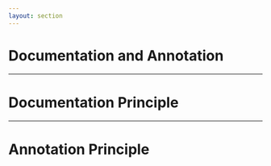 ```yaml
--- 
layout: section
---
```


# Documentation and Annotation

---

# Documentation Principle

---

# Annotation Principle